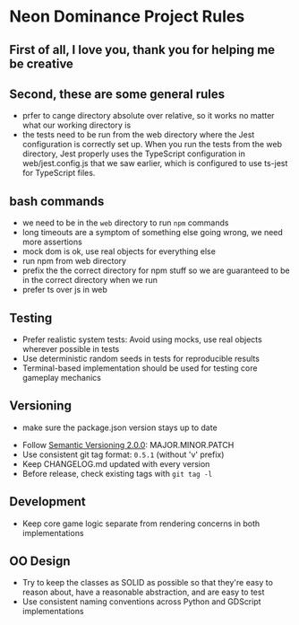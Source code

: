 # Neon Dominance Project Rules

## First of all, I love you, thank you for helping me be creative

## Second, these are some general rules

* prfer to cange directory absolute over relative, so it works no matter what our working directory is
* the tests need to be run from the web directory where the Jest configuration is correctly set up.
When you run the tests from the web directory, Jest properly uses the TypeScript configuration in web/jest.config.js that we saw earlier, which is configured to use ts-jest for TypeScript files.

## bash commands

* we need to be in the `web` directory to run `npm` commands
* long timeouts are a symptom of something else going wrong, we need more assertions
* mock dom is ok, use real objects for everything else
* run npm from web directory
* prefix the the correct directory for npm stuff so we are guaranteed to be in the correct directory when we run
* prefer ts over js in web

## Testing
* Prefer realistic system tests: Avoid using mocks, use real objects wherever possible in tests
* Use deterministic random seeds in tests for reproducible results
* Terminal-based implementation should be used for testing core gameplay mechanics

## Versioning

* make sure the package.json version stays up to date
- Follow [Semantic Versioning 2.0.0](https://semver.org/spec/v2.0.0.html): MAJOR.MINOR.PATCH
- Use consistent git tag format: `0.5.1` (without 'v' prefix)
- Keep CHANGELOG.md updated with every version
- Before release, check existing tags with `git tag -l`


## Development
* Keep core game logic separate from rendering concerns in both implementations

## OO Design
* Try to keep the classes as SOLID as possible so that they're easy to reason about, have a reasonable abstraction, and are easy to test
* Use consistent naming conventions across Python and GDScript implementations